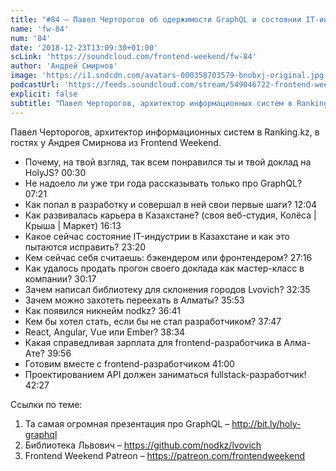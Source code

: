 ```yaml
---
title: "#84 – Павел Черторогов об одержимости GraphQL и состоянии IT-индустрии в Алматы"
name: 'fw-84'
num: '84'
date: '2018-12-23T13:09:30+01:00'
scLink: 'https://soundcloud.com/frontend-weekend/fw-84'
author: 'Андрей Смирнов'
image: 'https://i1.sndcdn.com/avatars-000358703579-bnobxj-original.jpg'
podcastUrl: 'https://feeds.soundcloud.com/stream/549046722-frontend-weekend-fw-84.m4a'
explicit: false
subtitle: "Павел Черторогов, архитектор информационных систем в Ranking.kz, в гостях у Андрея Смирнова из Frontend Weekend. "
---
```

Павел Черторогов, архитектор информационных систем в Ranking.kz, в гостях у Андрея Смирнова из Frontend Weekend. 

- Почему, на твой взгляд, так всем понравился ты и твой доклад на HolyJS? <timecode>00:30</timecode>
- Не надоело ли уже три года рассказывать только про GraphQL? <timecode>07:21</timecode>
- Как попал в разработку и совершал в ней свои первые шаги? <timecode>12:04</timecode>
- Как развивалась карьера в Казахстане? (своя веб-студия, Колёса | Крыша | Маркет) <timecode>16:13</timecode>
- Какое сейчас состояние IT-индустрии в Казахстане и как это пытаются исправить? <timecode>23:20</timecode>
- Кем сейчас себя считаешь: бэкендером или фронтендером? <timecode>27:16</timecode>
- Как удалось продать прогон своего доклада как мастер-класс в компании? <timecode>30:17</timecode>
- Зачем написал библиотеку для склонения городов Lvovich? <timecode>32:35</timecode>
- Зачем можно захотеть переехать в Алматы? <timecode>35:53</timecode>
- Как появился никнейм nodkz? <timecode>36:41</timecode>
- Кем бы хотел стать, если бы не стал разработчиком? <timecode>37:47</timecode>
- React, Angular, Vue или Ember? <timecode>38:34</timecode>
- Какая справедливая зарплата для frontend-разработчика в Алма-Ате? <timecode>39:56</timecode>
- Готовим вместе с frontend-разработчиком <timecode>41:00</timecode>
- Проектированием API должен заниматься fullstack-разработчик! <timecode>42:27</timecode>

Ссылки по теме:
1) Та самая огромная презентация про GraphQL – http://bit.ly/holy-graphql
2) Библиотека Львович – https://github.com/nodkz/lvovich
3) Frontend Weekend Patreon – https://patreon.com/frontendweekend